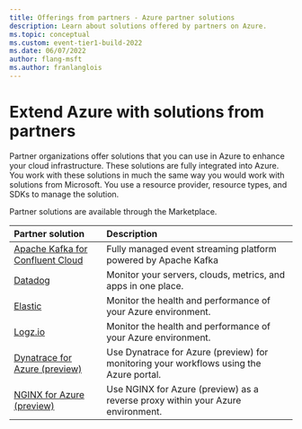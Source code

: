 ```yaml
---
title: Offerings from partners - Azure partner solutions
description: Learn about solutions offered by partners on Azure.
ms.topic: conceptual
ms.custom: event-tier1-build-2022
ms.date: 06/07/2022
author: flang-msft
ms.author: franlanglois
---
```


# Extend Azure with solutions from partners

Partner organizations offer solutions that you can use in Azure to enhance your cloud infrastructure. These solutions are fully integrated into Azure. You work with these solutions in much the same way you would work with solutions from Microsoft. You use a resource provider, resource types, and SDKs to manage the solution.

Partner solutions are available through the Marketplace.

| Partner solution | Description |
| :--- | :--- |
| [Apache Kafka for Confluent Cloud](./apache-kafka-confluent-cloud/overview.md) | Fully managed event streaming platform powered by Apache Kafka |
| [Datadog](./datadog/overview.md) | Monitor your servers, clouds, metrics, and apps in one place. |
| [Elastic](./elastic/overview.md) | Monitor the health and performance of your Azure environment. |
| [Logz.io](./logzio/overview.md)  | Monitor the health and performance of your Azure environment. |
| [Dynatrace for Azure (preview)](./dynatrace/dynatrace-overview.md)  | Use Dynatrace for Azure (preview) for monitoring your workflows using the Azure portal. |
| [NGINX for Azure (preview)](./nginx/nginx-overview.md)  | Use NGINX for Azure (preview) as a reverse proxy within your Azure environment. |
